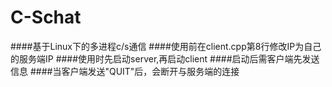 # C-Schat
####基于Linux下的多进程c/s通信
####使用前在client.cpp第8行修改IP为自己的服务端IP
####使用时先启动server,再启动client
####启动后需客户端先发送信息
####当客户端发送"QUIT"后，会断开与服务端的连接
